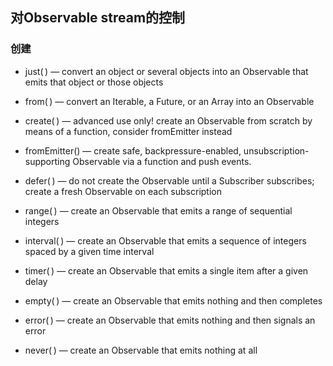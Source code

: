 ## 对Observable stream的控制
### 创建
* just( ) — convert an object or several objects into an Observable that emits that object or those objects
* from( ) — convert an Iterable, a Future, or an Array into an Observable

* create( ) — advanced use only! create an Observable from scratch by means of a function, consider fromEmitter instead

* fromEmitter() — create safe, backpressure-enabled, unsubscription-supporting Observable via a function and push events.

* defer( ) — do not create the Observable until a Subscriber subscribes; create a fresh Observable on each subscription

* range( ) — create an Observable that emits a range of sequential integers

* interval( ) — create an Observable that emits a sequence of integers spaced by a given time interval

* timer( ) — create an Observable that emits a single item after a given delay

* empty( ) — create an Observable that emits nothing and then completes

* error( ) — create an Observable that emits nothing and then signals an error

* never( ) — create an Observable that emits nothing at all

